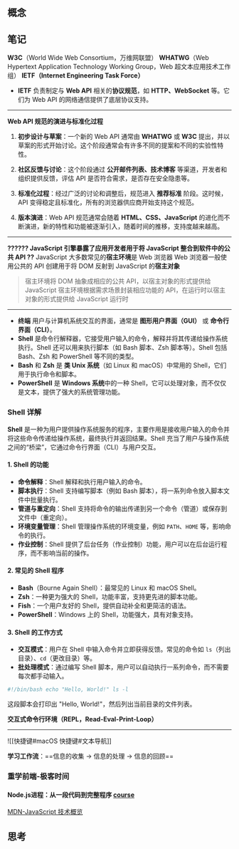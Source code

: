 ## 概念

## 笔记

**W3C**（World Wide Web Consortium，万维网联盟）
**WHATWG**（Web Hypertext Application Technology Working Group，Web 超文本应用技术工作组）
**IETF（Internet Engineering Task Force）**
- **IETF** 负责制定与 **Web API** 相关的**协议规范**，如 **HTTP、WebSocket** 等。它们为 Web API 的网络通信提供了底层协议支持。
-------
**Web API 规范的演进与标准化过程**

1. **初步设计与草案**：一个新的 Web API 通常由 **WHATWG** 或 **W3C** 提出，并以草案的形式开始讨论。这个阶段通常会有许多不同的提案和不同的实验性特性。
    
2. **社区反馈与讨论**：这个阶段通过 **公开邮件列表、技术博客** 等渠道，开发者和组织提供反馈，评估 API 是否符合需求，是否存在安全隐患等。
    
3. **标准化过程**：经过广泛的讨论和调整后，规范进入 **推荐标准** 阶段。这时候，API 变得稳定且标准化，所有的浏览器供应商开始支持这个规范。
    
4. **版本演进**：Web API 规范通常会随着 **HTML、CSS、JavaScript** 的进化而不断演进，新的特性和功能被逐渐引入，随着时间的推移，支持度越来越高。

------

**?????? JavaScript 引擎暴露了应用开发者用于将 JavaScript 整合到软件中的公共 API ??**
JavaScript 大多数常见的**宿主环境**是 Web 浏览器
Web 浏览器一般使用公共的 API 创建用于将 DOM 反射到 JavaScript 的**宿主对象**
> 宿主环境将 DOM 抽象成相应的公共 API，以宿主对象的形式提供给 JavaScript
> 宿主环境根据需求场景封装相应功能的 API，在运行时以宿主对象的形式提供给 JavaScript 运行时

----

- **终端** 用户与计算机系统交互的界面，通常是 **图形用户界面（GUI）** 或 **命令行界面（CLI）**。
- **Shell** 是命令行解释器，它接受用户输入的命令，解释并将其传递给操作系统执行。Shell 还可以用来执行脚本（如 Bash 脚本、Zsh 脚本等）。Shell 包括 Bash、Zsh 和 PowerShell 等不同的类型。
- **Bash** 和 **Zsh** 是 **类 Unix 系统**（如 Linux 和 macOS）中常用的 Shell，它们用于执行命令和脚本。
- **PowerShell** 是 **Windows 系统**中的一种 Shell，它可以处理对象，而不仅仅是文本，提供了强大的系统管理功能。

### **Shell 详解**
**Shell** 是一种为用户提供操作系统服务的程序，主要作用是接收用户输入的命令并将这些命令传递给操作系统，最终执行并返回结果。Shell 充当了用户与操作系统之间的“桥梁”，它通过命令行界面（CLI）与用户交互。
#### **1. Shell 的功能**

- **命令解释**：Shell 解释和执行用户输入的命令。
- **脚本执行**：Shell 支持编写脚本（例如 Bash 脚本），将一系列命令放入脚本文件中批量执行。
- **管道与重定向**：Shell 支持将命令的输出传递到另一个命令（管道）或保存到文件中（重定向）。
- **环境变量管理**：Shell 管理操作系统的环境变量，例如 `PATH`、`HOME` 等，影响命令的执行。
- **作业控制**：Shell 提供了后台任务（作业控制）功能，用户可以在后台运行程序，而不影响当前的操作。

#### **2. 常见的 Shell 程序**

- **Bash**（Bourne Again Shell）：最常见的 Linux 和 macOS Shell。
- **Zsh**：一种更为强大的 Shell，功能丰富，支持更先进的脚本功能。
- **Fish**：一个用户友好的 Shell，提供自动补全和更简洁的语法。
- **PowerShell**：Windows 上的 Shell，功能强大，具有对象支持。

#### **3. Shell 的工作方式**

- **交互模式**：用户在 Shell 中输入命令并立即获得反馈。常见的命令如 `ls`（列出目录）、`cd`（更改目录）等。
- **批处理模式**：通过编写 Shell 脚本，用户可以自动执行一系列命令，而不需要每次都手动输入。

```bash
#!/bin/bash echo "Hello, World!" ls -l
```
这段脚本会打印出 "Hello, World!"，然后列出当前目录的文件列表。

**交互式命令行环境（REPL，Read-Eval-Print-Loop）**


---

![[快捷键#macOS 快捷键#文本导航]]


**学习工作流**：==信息的收集 -> 信息的处理 -> 信息的回顾==

### 重学前端-极客时间
#### Node.js进程：从一段代码到完整程序 [course](https://time.geekbang.org/column/article/842418)




[MDN-JavaScript 技术概览](https://developer.mozilla.org/zh-CN/docs/Web/JavaScript/JavaScript_technologies_overview)


## 思考